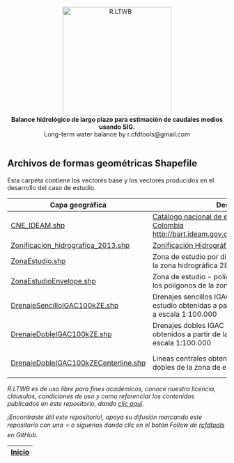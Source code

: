 <div align="center">
  <br>
  <img alt="R.LTWB" src="https://github.com/rcfdtools/R.LTWB/blob/main/.icons/R.LTWB.svg" width="250px">
  <br><b>Balance hidrológico de largo plazo para estimación de caudales medios usando SIG.</b><br>Long-term water balance by r.cfdtools@gmail.com<br><br>  
</div>


## Archivos de formas geométricas Shapefile

Esta carpeta contiene los vectores base y los vectores producidos en el desarrollo del caso de estudio.

| Capa geográfica                                                                                                                  | Descripción                                                                                                                                              | CRS                           | Actividad                                                                      |
|----------------------------------------------------------------------------------------------------------------------------------|----------------------------------------------------------------------------------------------------------------------------------------------------------|:------------------------------|--------------------------------------------------------------------------------|
| [CNE_IDEAM.shp](https://github.com/rcfdtools/R.LTWB/blob/main/.shp/CNE_IDEAM.zip)                                                | [Catálogo nacional de estaciones - CNE del IDEAM Colombia](http://dhime.ideam.gov.co/atencionciudadano/) http://bart.ideam.gov.co/cneideam/CNE_IDEAM.zip | GCS_MAGNA                     | [CaseStudy](https://github.com/rcfdtools/R.LTWB/tree/main/Section01/CaseStudy) | 
| [Zonificacion_hidrografica_2013.shp](https://github.com/rcfdtools/R.LTWB/blob/main/.shp/Zonificacion_Hidrografica_2013)          | [Zonificación Hidrográfica de Colombia 2013](http://bart.ideam.gov.co/cneideam/Capasgeo/Zonificacion_Hidrografica_2013.zip)                              | GCS_MAGNA                     | [CaseStudy](https://github.com/rcfdtools/R.LTWB/tree/main/Section01/CaseStudy) |
| [ZonaEstudio.shp](https://github.com/rcfdtools/R.LTWB/blob/main/.shp/ZonaEstudio.zip)                                            | Zona de estudio por disolución de los polígonos de la zona hidrográfica 28 - Cesar                                                                       | GCS_MAGNA                     | [CaseStudy](https://github.com/rcfdtools/R.LTWB/tree/main/Section01/CaseStudy) |
| [ZonaEstudioEnvelope.shp](https://github.com/rcfdtools/R.LTWB/blob/main/.shp/ZonaEstudioEnvelope.zip)                            | Zona de estudio - polígono envolvente regular de los polígonos de la zona hidrográfica 28 - Cesar                                                        | GCS_MAGNA                     | [CaseStudy](https://github.com/rcfdtools/R.LTWB/tree/main/Section01/CaseStudy) |
| [DrenajeSencilloIGAC100kZE.shp](https://github.com/rcfdtools/R.LTWB/blob/main/.shp/DrenajeSencilloIGAC100kZE.zip)                | Drenajes sencillos IGAC 100k de la zona de estudio obtenidas a partir de la GDB nacional IGAC a escala 1:100.000                                         | MAGNA-SIRGAS_Origen-Nacional  | [GDB100k](https://github.com/rcfdtools/R.LTWB/tree/main/Section02/GDB100k)     |
| [DrenajeDobleIGAC100kZE.shp](https://github.com/rcfdtools/R.LTWB/blob/main/.shp/DrenajeDobleIGAC100kZE.zip)                      | Drenajes dobles IGAC 100k de la zona de estudio obtenidos a partir de la GDB nacional IGAC a escala 1:100.000                                            | MAGNA-SIRGAS_Origen-Nacional  | [GDB100k](https://github.com/rcfdtools/R.LTWB/tree/main/Section02/GDB100k)     |
| [DrenajeDobleIGAC100kZECenterline.shp](https://github.com/rcfdtools/R.LTWB/blob/main/.shp/DrenajeDobleIGAC100kZECenterline.zip)  | Lineas centrales obtenidos a partir de los drenajes dobles de la zona de estudio.                                                                        | MAGNA-SIRGAS_Origen-Nacional  | [GDB100k](https://github.com/rcfdtools/R.LTWB/tree/main/Section02/GDB100k)     |


_R.LTWB es de uso libre para fines académicos, conoce nuestra licencia, cláusulas, condiciones de uso y como referenciar los contenidos publicados en este repositorio, dando [clic aquí](https://github.com/rcfdtools/R.LTWB/wiki/License)._

_¡Encontraste útil este repositorio!, apoya su difusión marcando este repositorio con una ⭐ o síguenos dando clic en el botón Follow de [rcfdtools](https://github.com/rcfdtools) en GitHub._

| [Inicio](https://github.com/rcfdtools/R.LTWB/wiki) |
|----------------------------------------------------|
